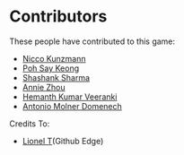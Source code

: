 Contributors
============

These people have contributed to this game:

- [Nicco Kunzmann](http://jugendprogrammiert.weebly.com/)
- [Poh Say Keong](https://github.com/PohSayKeong)
- [Shashank Sharma](https://github.com/shashank-sharma)
- [Annie Zhou](https://github.com/anniezhou301)
- [Hemanth Kumar Veeranki](https://github.com/harry-7/)
- [Antonio Molner Domenech](https://github.com/antoniomdk)
 
Credits To:
- [Lionel T](http://codepen.io/elrumordelaluz/pen/XmygWX)(Github Edge)
